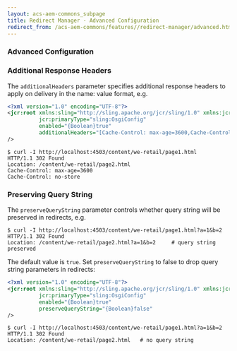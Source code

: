 ```yaml
---
layout: acs-aem-commons_subpage
title: Redirect Manager - Advanced Configuration
redirect_from: /acs-aem-commons/features//redirect-manager/advanced.html
---
```


### Advanced Configuration

### Additional Response Headers

The `additionalHeaders` parameter specifies additional response headers to apply on delivery in the name: value format, e.g.

```xml
<?xml version="1.0" encoding="UTF-8"?>
<jcr:root xmlns:sling="http://sling.apache.org/jcr/sling/1.0" xmlns:jcr="http://www.jcp.org/jcr/1.0"
          jcr:primaryType="sling:OsgiConfig"
          enabled="{Boolean}true"
          additionalHeaders="[Cache-Control: max-age=3600,Cache-Control: no-store]"
/>
```

```shell
$ curl -I http://localhost:4503/content/we-retail/page1.html
HTTP/1.1 302 Found
Location: /content/we-retail/page2.html
Cache-Control: max-age=3600
Cache-Control: no-store
```


### Preserving Query String

The `preserveQueryString` parameter controls whether query string will be preserved in redirects, e.g.

```shell
$ curl -I http://localhost:4503/content/we-retail/page1.html?a=1&b=2
HTTP/1.1 302 Found
Location: /content/we-retail/page2.html?a=1&b=2     # query string preserved
```

The default value is `true`. Set `preserveQueryString` to false to drop query string parameters in redirects:

```xml
<?xml version="1.0" encoding="UTF-8"?>
<jcr:root xmlns:sling="http://sling.apache.org/jcr/sling/1.0" xmlns:jcr="http://www.jcp.org/jcr/1.0"
          jcr:primaryType="sling:OsgiConfig"
          enabled="{Boolean}true"
          preserveQueryString="{Boolean}false"
/>
```

```shell
$ curl -I http://localhost:4503/content/we-retail/page1.html?a=1&b=2
HTTP/1.1 302 Found
Location: /content/we-retail/page2.html   # no query string
```
